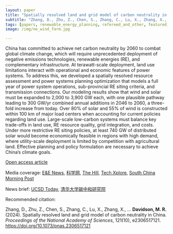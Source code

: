 ```yaml
---
layout: paper
title: "Spatially resolved land and grid model of carbon neutrality in China"
subtitle: "Zhang, D., Zhu, Z., Chen, S., Zhang, C., Lu, X., Zhang, X., … Davidson, M. R. <i>PNAS</i>."
tags: [papers, renewable_energy_planning, refereed_and_other, featured, home]
image: /img/ne_wind_farm.jpg

---
```


China has committed to achieve net carbon neutrality by 2060 to combat global climate change, which will require unprecedented deployment of negative emissions technologies, renewable energies (RE), and complementary infrastructure. At terawatt-scale deployment, land use limitations interact with operational and economic features of power systems. To address this, we developed a spatially resolved resource assessment and power systems planning optimization that models a full year of power system operations, sub-provincial RE siting criteria, and transmission connections. Our modeling results show that wind and solar must be expanded to 2,000 to 3,900 GW each, with one plausible pathway leading to 300 GW/yr combined annual additions in 2046 to 2060, a three-fold increase from today. Over 80% of solar and 55% of wind is constructed within 100 km of major load centers when accounting for current policies regarding land use. Large-scale low-carbon systems must balance key trade-offs in land use, RE resource quality, grid integration, and costs. Under more restrictive RE siting policies, at least 740 GW of distributed solar would become economically feasible in regions with high demand, where utility-scale deployment is limited by competition with agricultural land. Effective planning and policy formulation are necessary to achieve China’s climate goals.


[Open access article](https://www.pnas.org/doi/10.1073/pnas.2306517121)

Media coverage: [E&E News](https://subscriber.politicopro.com/article/eenews/2024/02/28/one-threat-to-chinas-clean-energy-transition-lack-of-available-land-00143593), [科学网](https://paper.sciencenet.cn/htmlpaper/2024/2/20242271450105896149.shtm), [The Hill](https://thehill.com/policy/energy-environment/4489668-china-needs-huge-expansion-of-solar-win-power-to-reach-climate-goals-california-led-study/), [Tech Xplore](https://techxplore.com/news/2024-02-china-carbon-neutrality.html), [South China Morning Post](https://www.scmp.com/news/china/science/article/3253890/china-needs-10-times-its-solar-and-wind-power-be-carbon-neutral-study-finds)

News brief: [UCSD Today](https://today.ucsd.edu/story/what-will-it-take-for-china-to-reach-carbon-neutrality-by-2060), [清华大学碳中和研究院](https://www.icon.tsinghua.edu.cn/info/1066/1466.htm)

Recommended citation:

Zhang, D., Zhu, Z., Chen, S., Zhang, C., Lu, X., Zhang, X., … **Davidson, M. R.** (2024). Spatially resolved land and grid model of carbon neutrality in China. _Proceedings of the National Academy of Sciences_, 121(10), e2306517121. https://doi.org/10.1073/pnas.2306517121




